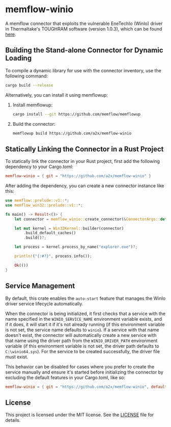 # memflow-winio

A memflow connector that exploits the vulnerable EneTechIo (WinIo) driver in Thermaltake's TOUGHRAM software (version
1.0.3), which can be found [here](https://github.com/a2x/memflow-winio/releases/download/0.1.0/winio64.sys).

## Building the Stand-alone Connector for Dynamic Loading

To compile a dynamic library for use with the connector inventory, use the following command:

```bash
cargo build --release
```

Alternatively, you can install it using memflowup:

1. Install memflowup:
    ```bash
   cargo install --git https://github.com/memflow/memflowup
    ```
2. Build the connector:
    ```bash
   memflowup build https://github.com/a2x/memflow-winio
    ```

## Statically Linking the Connector in a Rust Project

To statically link the connector in your Rust project, first add the following dependency to your Cargo.toml:

```toml
memflow-winio = { git = "https://github.com/a2x/memflow-winio" }
```

After adding the dependency, you can create a new connector instance like this:

```rust
use memflow::prelude::v1::*;
use memflow_win32::prelude::v1::*;

fn main() -> Result<()> {
    let connector = memflow_winio::create_connector(&ConnectorArgs::default())?;

    let mut kernel = Win32Kernel::builder(connector)
        .build_default_caches()
        .build()?;

    let process = kernel.process_by_name("explorer.exe")?;

    println!("{:#?}", process.info());

    Ok(())
}
```

## Service Management

By default, this crate enables the `auto-start` feature that manages the WinIo driver service lifecycle automatically.

When the connector is being initialized, it first checks that a service with the name specified in the
`WINIO_SERVICE_NAME` environment variable exists, and if it does, it will start it if it's not already running (if this
environment variable is not set, the service name defaults to `winio`). If a service with that name doesn't exist, the
connector will automatically create a new service with that name using the driver path from the `WINIO_DRIVER_PATH`
environment variable (if this environment variable is not set, the driver path defaults to `C:\winio64.sys`). For the
service to be created successfully, the driver file must exist.

This behavior can be disabled for cases where you prefer to create the service manually and ensure it's started before
initializing the connector by excluding the default features in your Cargo.toml, like so:

```toml
memflow-winio = { git = "https://github.com/a2x/memflow-winio", default-features = false }
```

## License

This project is licensed under the MIT license. See the [LICENSE](LICENSE) file for details.
